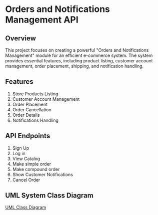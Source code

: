 # Orders and Notifications Management API
## Overview 
This project focuses on creating a powerful "Orders and Notifications Management" module for an efficient e-commerce system. The system provides essential features, including product listing, customer account management, order placement, shipping, and notification handling.

## Features
1. Store Products Listing
2. Customer Account Management
3. Order Placement
4. Order Cancellation
5. Order Details
6. Notifications Handling

## API Endpoints
1. Sign Up
2. Log in
3. View Catalog
4. Make simple order
5. Make compound order
6. Show Customer Notifications
7. Cancel Order

## UML System Class Diagram
[UML Class Diagram](https://drive.google.com/file/d/1DwuD5kcEj_TGxaB5WJxneq7RnPDI9vMC/view?usp=sharing)


